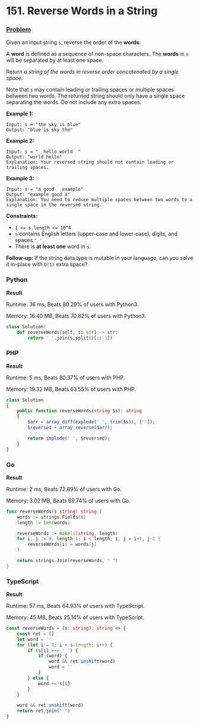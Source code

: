 # 151. Reverse Words in a String

### [Problem](https://leetcode.com/problems/reverse-words-in-a-string/description/)

Given an input string `s`, reverse the order of the **words**.

A **word** is defined as a sequence of non-space characters. The **words** in `s` will be separated by at least one space.

Return _a string of the words in reverse order concatenated by a single space._

Note that `s` may contain leading or trailing spaces or multiple spaces between two words. The returned string should only have a single space separating the words. Do not include any extra spaces.

**Example 1:**

```
Input: s = "the sky is blue"
Output: "blue is sky the"
```

**Example 2:**

```
Input: s = "  hello world  "
Output: "world hello"
Explanation: Your reversed string should not contain leading or trailing spaces.
```

**Example 3:**

```
Input: s = "a good   example"
Output: "example good a"
Explanation: You need to reduce multiple spaces between two words to a single space in the reversed string.
```

**Constraints:**

* `1 <= s.length <= 10^4`
* `s` contains English letters (upper-case and lower-case), digits, and spaces `' '`.
* There is **at least one** word in `s`.

**Follow-up**: If the string data type is mutable in your language, can you solve it in-place with `O(1)` extra space?

### Python

**Result**

Runtime: 36 ms, Beats 80.29% of users with Python3.

Memory: 16.40 MB, Beats 70.82% of users with Python3.

```python
class Solution:
    def reverseWords(self, s: str) -> str:
        return ' '.join(s.split()[::-1])
```

### PHP

**Result**

Runtime: 5 ms, Beats 80.37% of users with PHP.

Memory: 19.32 MB, Beats 63.55% of users with PHP.

```php
class Solution
{
    public function reverseWords(string $s): string
    {
        $arr = array_diff(explode(' ', trim($s)), ['']);
        $reversed = array_reverse($arr);

        return implode(' ', $reversed);
    }
}
```

### Go

**Result**

Runtime: 2 ms, Beats 72.89% of users with Go.

Memory: 3.02 MB, Beats 69.74% of users with Go.

```go
func reverseWords(s string) string {
	words := strings.Fields(s)
	length := len(words)

	reverseWords := make([]string, length)
	for i, j := 0, length-1; i < length; i, j = i+1, j-1 {
		reverseWords[i] = words[j]
	}

	return strings.Join(reverseWords, " ")
}
```

### TypeScript

**Result**

Runtime: 57 ms, Beats 64.93% of users with TypeScript.

Memory: 45 MB, Beats 25.14% of users with TypeScript.

```typescript
const reverseWords = (s: string): string => {
    const ret = []
    let word = ''
    for (let i = 0; i < s.length; i++) {
        if (s[i] === ' ') {
            if (word) {
                word && ret.unshift(word)
                word = ''
            }
        } else {
            word += s[i]
        }
    }

    word && ret.unshift(word)
    return ret.join(' ')
}
```
